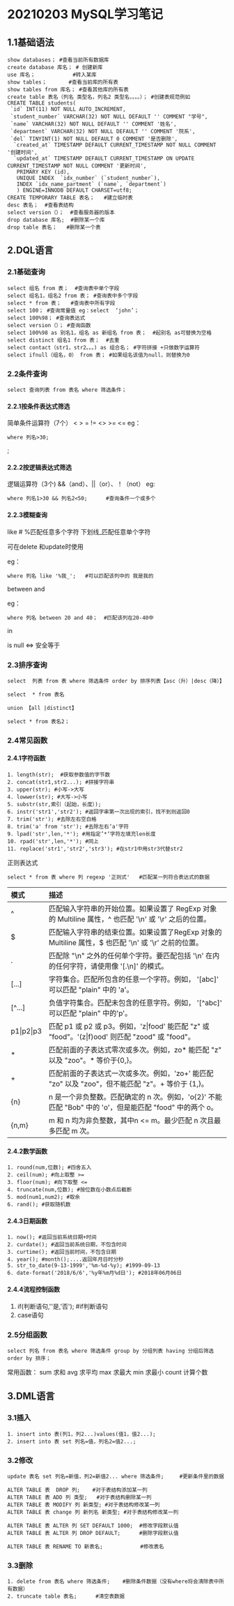 # 20210203 MySQL学习笔记

## 1.1基础语法

```
show databases； #查看当前所有数据库
create database 库名； # 创建新库
use 库名；            #转入某库
show tables；       #查看当前库的所有表
show tables from 库名； #查看其他库的所有表
create table 表名（列名 类型名，列名2 类型名，。。。）； #创建表规范例如
CREATE TABLE students(
 `id` INT(11) NOT NULL AUTO_INCREMENT, 
 `student_number` VARCHAR(32) NOT NULL DEFAULT '' COMMENT "学号", 
 `name` VARCHAR(32) NOT NULL DEFAULT '' COMMENT '姓名', 
 `department` VARCHAR(32) NOT NULL DEFAULT '' COMMENT '院系', 
 `del` TINYINT(1) NOT NULL DEFAULT 0 COMMENT '是否删除',
  `created_at` TIMESTAMP DEFAULT CURRENT_TIMESTAMP NOT NULL COMMENT '创建时间', 
  `updated_at` TIMESTAMP DEFAULT CURRENT_TIMESTAMP ON UPDATE CURRENT_TIMESTAMP NOT NULL COMMENT '更新时间',
   PRIMARY KEY (id), 
   UNIQUE INDEX  `idx_number` (`student_number`), 
   INDEX `idx_name_partment` (`name`, `department`) 
   ) ENGINE=INNODB DEFAULT CHARSET=utf8; 
CREATE TEMPORARY TABLE 表名；   #建立临时表    
desc 表名；  #查看表结构
select version（）；  #查看服务器的版本
drop database 库名;  #删除某一个库
drop table 表名；   #删除某一个表
```

## 2.DQL语言

### 2.1基础查询

```
select 组名 from 表；  #查询表中单个字段
select 组名1，组名2 from 表； #查询表中多个字段
select * from 表；   #查询表中所有字段
select 100； #查询常量值 eg：select  ‘john’；
select 100%98； #查询表达式
select version（）； #查询函数
select 100%98 as 别名1，组名 as 新组名 from 表；  #起别名 as可替换为空格
select distinct 组名1 from 表；  #去重
select contact（str1，str2。。。) as 组合名； #字符拼接 +只做数字运算符
select ifnull（组名，0） from 表； #如果组名该值为null，则替换为0
```

### 2.2条件查询

```
select 查询列表 from 表名 where 筛选条件；
```

#### 2.2.1按条件表达式筛选

简单条件运算符（7个）
< > = != <> >= <=
eg：

```
where 列名>30;
```

;

#### 2.2.2按逻辑表达式筛选

逻辑运算符（3个)
&&（and）、||（or）、！（not）
eg:

```
where 列名1>30 && 列名2<50;      #查询条件一个或多个
```

#### 2.2.3模糊查询

like # %匹配任意多个字符 下划线_匹配任意单个字符 

可在delete 和update时使用

eg：

```
where 列名 like '%我_';   #可以匹配该列中的 我是我的 
```

between and

eg：

```
where 列名 between 20 and 40；  #匹配该列在20-40中
```

in

is null <=> 安全等于

### 2.3排序查询

```
select  列表 from 表 where 筛选条件 order by 排序列表【asc（升）|desc（降）】
```

```
select  * from 表名

union 【all |distinct】

select * from 表名2；
```



### 2.4常见函数

#### 2.4.1字符函数

```
1. length(str);  #获取参数值的字节数
2. concat(str1,str2...); #拼接字符串
3. upper(str); #小写->大写
4. lowwer(str); #大写->小写
5. substr(str,索引（起始，长度）);
6. instr('str1','str2'); #返回字串第一次出现的索引，找不到则返回0
7. trim('str'); #去除左右空白格
8. trim('a' from 'str'); #去除左右‘a'字符
9. lpad('str',len,'*'); #用指定’*‘字符左填充len长度
10. rpad('str',len,'*'); #同上
11. replace('str1','str2','str3'); #在str1中用str3代替str2
```

正则表达式

```
select * from 表 where 列 regexp '正则式'   #匹配某一列符合表达式的数据
```

| 模式       | 描述                                                         |
| :--------- | :----------------------------------------------------------- |
| ^          | 匹配输入字符串的开始位置。如果设置了 RegExp 对象的 Multiline 属性，^ 也匹配 '\n' 或 '\r' 之后的位置。 |
| $          | 匹配输入字符串的结束位置。如果设置了RegExp 对象的 Multiline 属性，$ 也匹配 '\n' 或 '\r' 之前的位置。 |
| .          | 匹配除 "\n" 之外的任何单个字符。要匹配包括 '\n' 在内的任何字符，请使用像 '[.\n]' 的模式。 |
| [...]      | 字符集合。匹配所包含的任意一个字符。例如， '[abc]' 可以匹配 "plain" 中的 'a'。 |
| [^...]     | 负值字符集合。匹配未包含的任意字符。例如， '[^abc]' 可以匹配 "plain" 中的'p'。 |
| p1\|p2\|p3 | 匹配 p1 或 p2 或 p3。例如，'z\|food' 能匹配 "z" 或 "food"。'(z\|f)ood' 则匹配 "zood" 或 "food"。 |
| *          | 匹配前面的子表达式零次或多次。例如，zo* 能匹配 "z" 以及 "zoo"。* 等价于{0,}。 |
| +          | 匹配前面的子表达式一次或多次。例如，'zo+' 能匹配 "zo" 以及 "zoo"，但不能匹配 "z"。+ 等价于 {1,}。 |
| {n}        | n 是一个非负整数。匹配确定的 n 次。例如，'o{2}' 不能匹配 "Bob" 中的 'o'，但是能匹配 "food" 中的两个 o。 |
| {n,m}      | m 和 n 均为非负整数，其中n <= m。最少匹配 n 次且最多匹配 m 次。 |

#### 2.4.2数学函数

```
1. round(num,位数); #四舍五入
2. ceil(num); #向上取整 >=
3. floor(num); #向下取整 <=
4. truncate(num,位数); #按位数在小数点后截断
5. mod(num1,num2); #取余
6. rand(); #获取随机数
```

#### 2.4.3日期函数

```
1. now(); #返回当前系统日期+时间
2. curdate(); #返回当前系统日期，不包含时间
3. curtime(); #返回当前时间，不包含日期
4. year(); #month();....返回年月日时分秒
5. str_to_date(9-13-1999','%m-%d-%y); #1999-09-13
6. date-format('2018/6/6','%y年%m月%d日'); #2018年06月06日
```

#### 2.4.4流程控制函数

1. if(判断语句,''是,'否'); #if判断语句
2. case语句

### 2.5分组函数

```
select 列名 from 表名 where 筛选条件 group by 分组列表 having 分组后筛选 order by 排序；
```

常用函数：
sum 求和 avg 求平均 max 求最大 min 求最小 count 计算个数

## 3.DML语言

### 3.1插入

```
1. insert into 表(列1，列2...)values(值1，值2...);
2. insert into 表 set 列名=值，列名2=值2...;
```

### 3.2修改

```
update 表名 set 列名=新值，列2=新值2... where 筛选条件;     #更新条件里的数据
```

```
ALTER TABLE 表  DROP 列;    #对于表结构添加某一列
ALTER TABLE 表 ADD 列 类型;   #对于表结构删除某一列
ALTER TABLE 表 MODIFY 列 新类型; #对于表结构修改某一列
ALTER TABLE 表 change 列 新列名 新类型; #对于表结构修改某一列
```

```
ALTER TABLE 表 ALTER 列 SET DEFAULT 1000;  #修改字段默认值
ALTER TABLE 表 ALTER 列 DROP DEFAULT;      #删除字段默认值
```

```
ALTER TABLE 表 RENAME TO 新表名;            #修改表名
```

### 3.3删除

```
1. delete from 表名 where 筛选条件;    #删除条件数据（没有where将会清除表中所有数据）
2. truncate table 表名;      #清空表数据
```